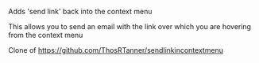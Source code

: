 Adds 'send link' back into the context menu

This allows you to send an email with the link over which you are hovering from
the context menu

Clone of https://github.com/ThosRTanner/sendlinkincontextmenu
